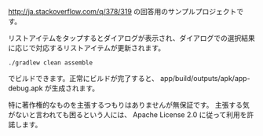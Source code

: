 http://ja.stackoverflow.com/q/378/319 の回答用のサンプルプロジェクトです。

リストアイテムをタップするとダイアログが表示され、ダイアログでの選択結果に応じで対応するリストアイテムが更新されます。

    ./gradlew clean assemble

でビルドできます。正常にビルドが完了すると、 app/build/outputs/apk/app-debug.apk が生成されます。

特に著作権的なものを主張するつもりはありませんが無保証です。
主張する気がないと言われても困るという人には、 Apache License 2.0 に従って利用を許諾します。
